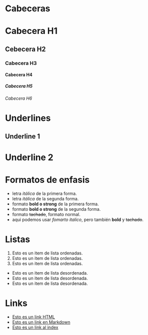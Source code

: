 # Cabeceras
# Cabecera H1
## Cebecera H2
### Cabecera H3
#### Cabecera H4
##### Cabecera H5
###### Cabecera H6

# Underlines
Underline 1
-----------

Underline 2
===========

# Formatos de enfasis
- letra *itálica* de la primera forma.
- letra _itálica_ de la segunda forma.
- formato **bold o strong** de la primera forma.
- formato __bold o strong__ de la segunda forma.
- formato ~~tachado~~, formato normal.
- aqui podemos usar *fomarto italico*, pero también **bold** y ~~tachado~~.

# Listas
1. Esto es un item de lista ordenadas.
2. Esto es un item de lista ordenadas.
3. Esto es un item de lista ordenadas.
- Esto es un item de lista desordenada.
- Esto es un item de lista desordenada.
- Esto es un item de lista desordenada.

# Links
- <a href="http://www.google.com">Esto es un link HTML</a>
- [Esto es un link en Markdown](http://www.google.com)
- [Esto es un link al index](index.html)
